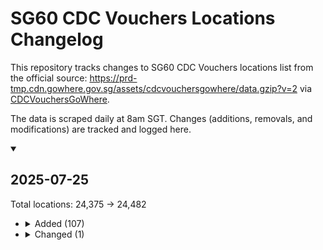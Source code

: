 # SG60 CDC Vouchers Locations Changelog

This repository tracks changes to SG60 CDC Vouchers locations list from the official source: https://prd-tmp.cdn.gowhere.gov.sg/assets/cdcvouchersgowhere/data.gzip?v=2 via [CDCVouchersGoWhere](https://www.gowhere.gov.sg/cdcvouchers).

The data is scraped daily at 8am SGT. Changes (additions, removals, and modifications) are tracked and logged here.

<!-- CHANGELOG_ENTRIES -->

<details open><summary>

## 2025-07-25

</summary>

Total locations: 24,375 → 24,482

- <details><summary>Added (107)</summary>

  | Name | Address | Coordinates |
  |---|---|---|
  | #01-54 (FISH STALL) | 21 Marsiling Lane, #01-54,  S730021; | <span title="1.44383165244262,103.777210383669">1.44383, 103.77721</span> |
  | #01-55 (FISH STALL) | 21 Marsiling Lane, #01-55,  S730021; | <span title="1.44383165244262,103.777210383669">1.44383, 103.77721</span> |
  | 01-13 PORK STALL | 270 Queen Street, #01-13,  S180270; | <span title="1.30110201573423,103.854115779087">1.30110, 103.85412</span> |
  | 01-26 | 51 Old Airport Road, #01-26,  S390051; | <span title="1.3082518471287,103.88580870609">1.30825, 103.88581</span> |
  | 12 ROASTED (PCHC) | 84 Punggol Way, #02-67,  S829911; | <span title="1.41455331350836,103.908235308668">1.41455, 103.90824</span> |
  | 511 WATCH ORNAMENT | 511 Bedok North Street 3, #01-44,  S460511; | <span title="1.33321993297265,103.930581522776">1.33322, 103.93058</span> |
  | 84 GRAB & GO (PCHC) | 84 Punggol Way, #02-82,  S829911; | <span title="1.41455331350836,103.908235308668">1.41455, 103.90824</span> |
  | AH BALLING PEANUT SOUP (PCHC) | 84 Punggol Way, #02-83,  S829911; | <span title="1.41455331350836,103.908235308668">1.41455, 103.90824</span> |
  | AH YA FISH SOUP | 86 Market Street, #03-29,  S048947; | <span title="1.28390006495234,103.850005961205">1.28390, 103.85001</span> |
  | ANN CHIN POPIAH (CHINATOWN) | 335 Smith Street, #02-112,  S050335; | <span title="1.2822749605271,103.843238518071">1.28227, 103.84324</span> |
  | ASIA WOK (HILLVIEW) | 91 Hillview Link, K3,  S669723; | <span title="1.36762825300103,103.764025830065">1.36763, 103.76403</span> |
  | ASM | 480 Tampines Street 44 Hdb-tampines Singapore 520480, #01-265,  S520480; | <span title="1.36189869546209,103.953613062449">1.36190, 103.95361</span> |
  | BAN MIAN | 2 Ang Mo Kio Drive Carpe Diem @ Ite Pte. Ltd. Singapore 567720, #04-01,  S567720; | <span title="1.37789204897273,103.856411982029">1.37789, 103.85641</span> |
  | BANGKOK EXPRESS | 500 Clemenceau Avenue North, #01-04,  S229495; | <span title="1.31191552031274,103.839569728721">1.31192, 103.83957</span> |
  | BB451 WEST LEGEND EXPRESS | 451 Bukit Batok West Avenue 6,  S650451; | <span title="1.35303717968525,103.743942567711">1.35304, 103.74394</span> |
  | BEAUTY NUTRITIOUS SOUP - 450 CLEMENTI | 450 Clementi Avenue 3,  S120450; | <span title="1.31353886128,103.765476305204">1.31354, 103.76548</span> |
  | BLACK & WHITE ROJAK AND POPIAH (PCHC) | 84 Punggol Way, #02-84,  S829911; | <span title="1.41455331350836,103.908235308668">1.41455, 103.90824</span> |
  | BLUE OCEAN | 76 Nanyang Drive Nanyang Technological University (n2.1) Singapore 637331, #01-05,  S637331; | <span title="1.34713048855579,103.680033789538">1.34713, 103.68003</span> |
  | CHAN KEE SUGARCANE | 270 Queen Street, #01-47,  S180270; | <span title="1.30110201573423,103.854115779087">1.30110, 103.85412</span> |
  | CHICKEN DUCK STALL | 270 Queen Street, #01-38,  S180270; | <span title="1.30110201573423,103.854115779087">1.30110, 103.85412</span> |
  | CHICKY PAPA (PCHC) | 84 Punggol Way, #02-70,  S829911; | <span title="1.41455331350836,103.908235308668">1.41455, 103.90824</span> |
  | CINTA HAINANESE CHICKEN RICE | 84 Punggol Way, #02-72,  S829911; | <span title="1.41455331350836,103.908235308668">1.41455, 103.90824</span> |
  | CLASSY CUTS HAIR SALON (510735) | 735 Pasir Ris Street 72 Dbs Ntuc Pasir Ris West Plaza Singapore 510735, #02-342,  S510735; | <span title="1.37930651921164,103.93627211062">1.37931, 103.93627</span> |
  | CLAYPOT KING | 84 Punggol Way, #02-60,  S829911; | <span title="1.41455331350836,103.908235308668">1.41455, 103.90824</span> |
  | COFFEE AND BISCUITS 01-93 | 89 Circuit Road, #01-93,  S370089; | <span title="1.32357971400582,103.885438842474">1.32358, 103.88544</span> |
  | COLALA | 31 Holland Close,  S270031; | <span title="1.30697526832762,103.797080329252">1.30698, 103.79708</span> |
  | D'LIFE @ PLANTATION VILLAGE | 126B Tengah Drive Plantation Village Singapore 692126, #01-319,  S692126; | <span title="1.35895878155421,103.735644938947">1.35896, 103.73564</span> |
  | DEDEES BEAU | 740 Bedok Reservoir Road Reservoir Village Singapore 470740, #01-3181B,  S470740; | <span title="1.3380258563727,103.922835001967">1.33803, 103.92284</span> |
  | DEEN MEE COMBO HOUSE (PCHC) | 84 Punggol Way, #02-57,  S829911; | <span title="1.41455331350836,103.908235308668">1.41455, 103.90824</span> |
  | DELISNACKS | 86 Market Street, #02-02,  S048947; | <span title="1.28390006495234,103.850005961205">1.28390, 103.85001</span> |
  | DOLLAH MILAH TEKKA CHICKEN STALL | 665 Buffalo Road, #01-142,  S210665; | <span title="1.30617705352996,103.850611312978">1.30618, 103.85061</span> |
  | DOSA DELIGHT (PURE INDIAN VEGETARIAN) | 84 Punggol Way, #02-75,  S829911; | <span title="1.41455331350836,103.908235308668">1.41455, 103.90824</span> |
  | DOYAN MANGAN | 1 Changi Village Road Hdb-changi Village Rov Singapore 500001, #01-2054,  S500001; | <span title="1.38854656229022,103.987804503483">1.38855, 103.98780</span> |
  | EGGS #01-193 | 30 Seng Poh Road, #01-193,  S168898; | <span title="1.28468599168094,103.832421566287">1.28469, 103.83242</span> |
  | FOODGLE HUB 16 | 50 Nanyang Walk Nanyang Technological University (blk 16A) (hall Of Residence 16) Singapore 639929, #01-01,  S639929; | <span title="1.35019111576677,103.68110625844">1.35019, 103.68111</span> |
  | FOODGLE HUB 23 | 38 Nanyang Crescent Student Hostel Singapore 636866, #01-51,  S636866; | <span title="1.35475755770352,103.684682398503">1.35476, 103.68468</span> |
  | FU XING JI | 511 Bedok North Street 3, #01-28,  S460511; | <span title="1.33321993297265,103.930581522776">1.33322, 103.93058</span> |
  | HAKKA LEIPOPO | 84 Punggol Way, #02-65,  S829911; | <span title="1.41455331350836,103.908235308668">1.41455, 103.90824</span> |
  | HAN'S CRAFT COFFEE | 152A Bishan Street 11 Hdb-bishan Singapore 571152, #01-229,  S571152; | <span title="1.34517766184218,103.85482517383">1.34518, 103.85483</span> |
  | HEE HEE HEE STEAM FISH & SEAFOOD | 84 Punggol Way, #02-58,  S829911; | <span title="1.41455331350836,103.908235308668">1.41455, 103.90824</span> |
  | HOCK HAI HONG LIM CURRY CHICKEN NOODLE | 84 Punggol Way, #02-64,  S829911; | <span title="1.41455331350836,103.908235308668">1.41455, 103.90824</span> |
  | HUAY KWANG THAI WANTON MEE (PCHC) | 84 Punggol Way, #02-51,  S829911; | <span title="1.41455331350836,103.908235308668">1.41455, 103.90824</span> |
  | JADES CHICKEN | 84 Punggol Way, #02-78,  S829911; | <span title="1.41455331350836,103.908235308668">1.41455, 103.90824</span> |
  | JIA XIANG WEI MIXED VEGETABLE RICE (510446) | 446 Pasir Ris Drive 6, 6a,  S510446; | <span title="1.37030619298608,103.95772686444">1.37031, 103.95773</span> |
  | KEDAI SALIMA (PCHC) | 84 Punggol Way, #02-80,  S829911; | <span title="1.41455331350836,103.908235308668">1.41455, 103.90824</span> |
  | KNS INDIAN MUSLIM FOOD | 19 Ghim Moh Road,  S270019; | <span title="1.31143852315951,103.788298892377">1.31144, 103.78830</span> |
  | KNS INDIAN MUSLIM FOOD | 539 Bedok North Street 3, S3,  S460539; | <span title="1.33131386579703,103.925307290709">1.33131, 103.92531</span> |
  | KS SUN SUN PRATA PARADISE | 169 Stirling Road,  S140169; | <span title="1.29043486528791,103.803105948762">1.29043, 103.80311</span> |
  | LAI HENG MUSHROOM MINCED MEAT NOODLE | 3 Yung Sheng Road, #02-71,  S618499; | <span title="1.33468266452814,103.721619258973">1.33468, 103.72162</span> |
  | LAO HUO TANG | 408 Ang Mo Kio Avenue 10, ST6A,  S560408; | <span title="1.36209053459188,103.854587757902">1.36209, 103.85459</span> |
  | MAMA FISH SOUP (PCHC) | 84 Punggol Way, #02-54,  S829911; | <span title="1.41455331350836,103.908235308668">1.41455, 103.90824</span> |
  | MASTER TANG (PCHC) | 84 Punggol Way, #02-066,  S829911; | <span title="1.41455331350836,103.908235308668">1.41455, 103.90824</span> |
  | MIXED VEG RICE | 317 Yishun Avenue 9,  S760317; | <span title="1.4337728132864,103.842276902325">1.43377, 103.84228</span> |
  | MONSTER CHILI MALA HOT POT . MALA SOUP | 84 Punggol Way, #02-63,  S829911; | <span title="1.41455331350836,103.908235308668">1.41455, 103.90824</span> |
  | MUMS SOUP | 22 Senoko Loop, ST02,  S758154; | <span title="1.45822657822317,103.799539671868">1.45823, 103.79954</span> |
  | MUNCHI PANCAKES (PCHC) | 84 Punggol Way, #02-86,  S829911; | <span title="1.41455331350836,103.908235308668">1.41455, 103.90824</span> |
  | MY CHOICE FASHION HOUSE (SERANGOON NORTH) | 152A Serangoon North Avenue 1 Singapore 551152, #01-358,  S551152; | <span title="1.36978741062913,103.872742681692">1.36979, 103.87274</span> |
  | NASI LEMAK PLUS | 49 Teban Gardens Road,  S600049; | <span title="1.32098928416148,103.738180684101">1.32099, 103.73818</span> |
  | NKS INDIAN MUSLIM FOOD | 445 Tampines Street 42,  S520445; | <span title="1.35830242194338,103.950658405067">1.35830, 103.95066</span> |
  | NKS INDIAN MUSLIM FOOD (513527) | 527C Pasir Ris Street 51, ST 2,  S513527; | <span title="1.36937329925111,103.947970231713">1.36937, 103.94797</span> |
  | NKS RESTAURANT (STRATHMORE) | 53B Strathmore Avenue Forfar Heights Singapore 144053, #01-01,  S144053; | <span title="1.29270309041407,103.808068343276">1.29270, 103.80807</span> |
  | OLD NYONYA LAKSA | 84 Punggol Way, #02-73,  S829911; | <span title="1.41455331350836,103.908235308668">1.41455, 103.90824</span> |
  | ONE SOY (PCHC) | 84 Punggol Way, #02-88,  S829911; | <span title="1.41455331350836,103.908235308668">1.41455, 103.90824</span> |
  | PENYET BETAWI (OASIS TERRACES) | 681 Punggol Drive,  S820681; | <span title="1.40278015725693,103.913215101343">1.40278, 103.91322</span> |
  | PENYET KARTINI | 10 Sengkang Square, 01-02,  S544829; | <span title="1.39152651487694,103.89365715873">1.39153, 103.89366</span> |
  | PIG ORGAN SOUP BRAISED PIG TROTTER (PCHC) | 84 Punggol Way, #02-77,  S829911; | <span title="1.41455331350836,103.908235308668">1.41455, 103.90824</span> |
  | PINK STORY (432B NORTHSHORE) | 432B Northshore Drive Punggol Point Woods Singapore 822432, #01-06,  S822432; | <span title="1.41667094985656,103.911241269144">1.41667, 103.91124</span> |
  | RAMEN TAISHO (HILLVIEW) | 91 Hillview Link, K1,  S669723; | <span title="1.36762825300103,103.764025830065">1.36763, 103.76403</span> |
  | ROASTED PORK | 115 Bukit Merah View, #01-155,  S151115; | <span title="1.28550445567433,103.821823256087">1.28550, 103.82182</span> |
  | RU YI FLORAL & GIFTS | 79 Redhill Lane, #01-83,  S150079; | <span title="1.2878470282227,103.818349792057">1.28785, 103.81835</span> |
  | SEAFOOD ZICHAR | 36 Telok Blangah Rise, #01-49,  S090036; | <span title="1.27260703348585,103.822028389533">1.27261, 103.82203</span> |
  | SENG KEE NGO HIANG | 51 Old Airport Road, #01-29,  S390051; | <span title="1.3082518471287,103.88580870609">1.30825, 103.88581</span> |
  | SHAHANA TEH TARIK (HILLVIEW) | 91 Hillview Link, K20,  S669723; | <span title="1.36762825300103,103.764025830065">1.36763, 103.76403</span> |
  | SHASTRI KITCHENETTE | 51 Yishun Avenue 11, #01-07,  S768867; | <span title="1.42498786287366,103.844747525064">1.42499, 103.84475</span> |
  | SIGNATURE JIAN BO SHUI KUEH | 682 Hougang Avenue 4,  S530682; | <span title="1.37361830380888,103.885748856217">1.37362, 103.88575</span> |
  | SINGAPORE FRIED HOKKIEN MEE & SEAFOOD (PCHC) | 84 Punggol Way, #02-81,  S829911; | <span title="1.41455331350836,103.908235308668">1.41455, 103.90824</span> |
  | SJ SICKANDER AMMAL MUSLIM FOOD(PCHC) | 84 Punggol Way, #02-52,  S829911; | <span title="1.41455331350836,103.908235308668">1.41455, 103.90824</span> |
  | SOUTH BUONA VISTA BRAISED DUCK | 84 Punggol Way, #02-59,  S829911; | <span title="1.41455331350836,103.908235308668">1.41455, 103.90824</span> |
  | SPICY EXPRESS (678A ADMIRALTY PLACE) | 678A Woodlands Avenue 6 Admiralty Wet Market & Food Centre Singapore 731678, #01-07,  S731678; | <span title="1.44036367556377,103.801537354932">1.44036, 103.80154</span> |
  | STREETWISE | 465 North Bridge Road Singapore 191465, #01-5075,  S191465; | <span title="1.30522426727313,103.863097963132">1.30522, 103.86310</span> |
  | SUPREME BOUTIQUE SPA PTE. LTD. | 513 Bishan Street 13 Singapore 570513, #01-509,  S570513; | <span title="1.34946633905282,103.849467349041">1.34947, 103.84947</span> |
  | SWEE PORK RIBS PRAWN NOODLE (PCHC) | 84 Punggol Way, #02-69,  S829911; | <span title="1.41455331350836,103.908235308668">1.41455, 103.90824</span> |
  | TANJONG RHU WANTON NOODLE (653A PUNGGOL) | 653A Punggol Drive,  S821653; | <span title="1.39791727536559,103.91930782216">1.39792, 103.91931</span> |
  | TASTY CHICKEN | 21 Canberra Link, 33,  S756973; | <span title="1.44826336410158,103.82276363189">1.44826, 103.82276</span> |
  | TEH TARIK (PCHC) | 84 Punggol Way, #02-79,  S829911; | <span title="1.41455331350836,103.908235308668">1.41455, 103.90824</span> |
  | TEH TARIK 58 | 58 New Upper Changi Road, #01-182,  S461058; | <span title="1.32420087334002,103.941125277547">1.32420, 103.94113</span> |
  | THE FAMILY PRACTICE CLINIC & SURGERY | 117 Commonwealth Drive Hdb-queenstown Singapore 140117, #01-723,  S140117; | <span title="1.30659245003577,103.800270024799">1.30659, 103.80027</span> |
  | THE FOOD HIVE/ CHICKEN CURRY RICE | 2 Ang Mo Kio Drive Carpe Diem @ Ite Pte. Ltd. Singapore 567720, #01-S2,  S567720; | <span title="1.37789204897273,103.856411982029">1.37789, 103.85641</span> |
  | TIAN TIAN DIAN XIN (HILLVIEW) | 91 Hillview Link, K8,  S669723; | <span title="1.36762825300103,103.764025830065">1.36763, 103.76403</span> |
  | TIAN TIAN HAO WEI (HILLVIEW) | 91 Hillview Link, K6,  S669723; | <span title="1.36762825300103,103.764025830065">1.36763, 103.76403</span> |
  | TIAN TIAN YUAN DESSERT HOUSE | 30 Seng Poh Road, #02-15,  S168898; | <span title="1.28468599168094,103.832421566287">1.28469, 103.83242</span> |
  | TIDJAI THAI FOOD | 84 Punggol Way, #02-74,  S829911; | <span title="1.41455331350836,103.908235308668">1.41455, 103.90824</span> |
  | TIMBRE SIGNATURES (HILLVIEW) | 91 Hillview Link, K16,  S669723; | <span title="1.36762825300103,103.764025830065">1.36763, 103.76403</span> |
  | TUCKSHOP (HILLVIEW) | 91 Hillview Link, K7,  S669723; | <span title="1.36762825300103,103.764025830065">1.36763, 103.76403</span> |
  | UBI LE SHENG YONG TAU FU (PCHC) | 84 Punggol Way, #02-71,  S829911; | <span title="1.41455331350836,103.908235308668">1.41455, 103.90824</span> |
  | UNCLE LIM FRESH FRUIT JUICE (PCHC) | 84 Punggol Way, #02-85,  S829911; | <span title="1.41455331350836,103.908235308668">1.41455, 103.90824</span> |
  | VEGETABLE STALL | 341 Ang Mo Kio Avenue 1, #01-75,  S560341; | <span title="1.36384516921846,103.84806729788">1.36385, 103.84807</span> |
  | WESTERN CUISINE (CANBERRA PLAZA) | 133 Canberra View, 6,  S750133; | <span title="1.44349544527985,103.830345369213">1.44350, 103.83035</span> |
  | WHAMPOA TRADITIONAL FRIED OYSTER (PCHC) | 84 Punggol Way, #02-56,  S829911; | <span title="1.41455331350836,103.908235308668">1.41455, 103.90824</span> |
  | WHAT THE PUFF! | 84 Punggol Way, #02-76,  S829911; | <span title="1.41455331350836,103.908235308668">1.41455, 103.90824</span> |
  | YNC 328 | 328 Clementi Avenue 2,  S120328; | <span title="1.31399161476536,103.767089003977">1.31399, 103.76709</span> |
  | YOUFU BANMIAN PAOFAN | 84 Punggol Way, #02-61,  S829911; | <span title="1.41455331350836,103.908235308668">1.41455, 103.90824</span> |
  | YU YI TEOCHEW FISH SOUP (653A PUNGGOL) | 653A Punggol Drive,  S821653; | <span title="1.39791727536559,103.91930782216">1.39792, 103.91931</span> |
  | YUMMY DELIGHT (PCHC) | 84 Punggol Way, #02-53,  S829911; | <span title="1.41455331350836,103.908235308668">1.41455, 103.90824</span> |
  | ZENS HAIR & BEAUTY SALON | 548 Woodlands Drive 44 Dbs Vista Point Singapore 730548, #01-22,  S730548; | <span title="1.43044361849124,103.793804884379">1.43044, 103.79380</span> |
  | ZHAO DE BAK KUT TEH | 84 Marine Parade Central, #01-28,  S440084; | <span title="1.30228520823379,103.906338595442">1.30229, 103.90634</span> |
  | ZI JIA YONG TAU FOO (HILLVIEW) | 91 Hillview Link, K18,  S669723; | <span title="1.36762825300103,103.764025830065">1.36763, 103.76403</span> |

  </details>

- <details><summary>Changed (1)</summary>

  | Name | Address | Coordinates |
  |---|---|---|
  | ROYAL EASTERN SEAFOOD PTE LTD | <del>89, Circuit Rd, #01-39,  S372052;</del><br>89, Circuit Rd, #01-39,  S370089; | <del title="1.32431790221284,103.886029185003">1.32432, 103.88603</del><br><span title="1.32357971400582,103.885438842474">1.32358, 103.88544</span> |

  </details>

</details>